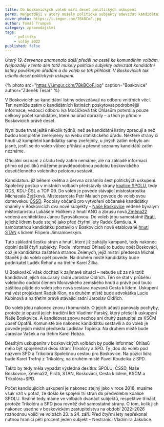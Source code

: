 ```yaml
---
title: Do boskovických voleb míří deset politických uskupení
perex: Nejpozději v úterý musely politické subjekty odevzdat kandidátní listiny pověřeným úřadům a do voleb se tak přihlásit. V Boskovicích tak učinilo deset politických uskupení.
cover-photo: https://i.imgur.com/7BkBCoF.jpg
author: Tomáš Trumpeš
category: zpravodajství
tags:
    - politika
    - volby 2022
published: false
---
```


*Úterý 19. července znamenalo další předěl na cestě ke komunálním volbám. Nejpozději v tento den totiž musely politické subjekty odevzdat kandidátní listiny pověřeným úřadům a do voleb se tak přihlásit. V Boskovicích tak učinilo deset politických uskupení.*

{% photo src="https://i.imgur.com/7BkBCoF.jpg" caption="Boskovice" author="Zdeněk Tesař" %}

V Boskovicích se kandidátní listiny odevzdávají na odboru vnitřních věcí. Ten nemůže zatím o kandidátních listinách poskytovat podrobnější informace, vedoucí odboru Iva Močičková tak Ohlasům potvrdila pouze celkový počet kandidátek, které na úřad dorazily – a těch je přímo v Boskovicích právě deset.

Nyní bude trvat ještě několik týdnů, než se kandidátní listiny zpracují a než budou kompletně zveřejněny na webu statistického úřadu. Některé strany či hnutí už kompletní kandidátky samy zveřejnily, u jiných zatím nebylo ani jasné, jestli se do voleb vůbec přihlásí a přesné seznamy kandidátů zatím neznáme.

Oficiální seznam z úřadu tedy zatím nemáme, ale na základě informací přímo od politiků můžeme pravděpodobnou podobu boskovického desetičlenného volebního pelotonu sestavit.

Kandidaturu již během května a června oznámilo šest politických uskupení. Společný postup v místních volbách představily strany [koalice SPOLU](https://ohlasy.info/clanky/2022/05/spolu.html), tedy ODS, KDU-ČSL a TOP 09. Do voleb je povede stávající místostarostka Michaeala Žejšková. Místostarosta Petr Malach povede do voleb svou domovskou [ČSSD](https://ohlasy.info/clanky/2022/06/cssd.html). Podpisy občanů pro vytvoření občanské kandidátky sháněly v Boskovicích dva nové subjekty – [Naše Boskovice](https://ohlasy.info/clanky/2022/05/nase-boskovice.html) vedené bývalým místostarostou Lukášem Holíkem z hnutí ANO a zbrusu nová[ Změna22](https://ohlasy.info/clanky/2022/05/zmena22.html) vedená architektkou Janou Syrovátkovou. Do voleb jdou samostatně [Piráti](https://ohlasy.info/clanky/2022/05/pirati.html), jejichž lídrem bude stejně jako před čtyřmi lety Radek Šamšula. A samostatnou kandidátku postavilo v Boskovicích nově etablované [hnutí STAN](https://ohlasy.info/clanky/2022/06/stan.html) s lídrem Filipem Jimramovským.

Tuto základní šestku stran a hnutí, které již zahájily kampaně, tedy nakonec doplní další čtyři subjekty. Podle informací Ohlasů to budou opět Boskováci, což je kandidátka zaštítěná stranou Zelených, jejíž místní předseda Michal Staněk ji do voleb opět povede. Na druhém místě kandidátky bude podnikatel Luděk Řehoř a na třetím Karel Žilka.

U Boskováků však dochází k zajímavé situaci – nebude už za ně totiž kandidovat jejich současný radní Jaroslav Oldřich. Ten se stal v průběhu volebního období členem Moravského zemského hnutí a právě pod touto záštitou půjde do voleb jeho nová sestava nazvaná Cesta k lidem. Uskupení má vést projektant Radek Klon, na druhém místě bude advokátka Lucie Kubínová a na třetím právě stávající radní Jaroslav Oldřich.

Do voleb jdou nakonec znovu i komunisté. O jejich účasti panovaly pochyby, protože je opustil jejich tradiční lídr Vladimír Farský, který přešel k uskupení Naše Boskovice. A kandidovat znovu nechce ani druhý zastupitel za KSČM Josef Opatřil. Komunisté ale nakonec kandidátku sestavili a do voleb je povede jejich místní předseda Ladislav Topínka. Na druhém místě bude Jaroslav Vašek a na třetím Karel Hobza.

Desátým uskupením v boskovických volbách by podle informací Ohlasů mělo být spojenectví dvou stran: Trikolóry a SPD. Ty jdou do voleb pod názvem SPD a Trikolóra Společnou cestou pro Boskovice. Na pozici lídra bude Karel Trefný z Trikolóry, na druhém místě Pavel Koudelka z SPD.

Takto by tedy měla vypadat výsledná desítka: SPOLU, ČSSD, Naše Boskovice, Změna22, Piráti, STAN, Boskováci, Cesta k lidem, KSČM a Trikolóra+SPD.

Počet kandidujících uskupení je nakonec stejný jako v roce 2018, musíme však vzít v potaz, že došlo ke spojení tří stran do předvolební koalice SPOLU. Reálně tedy máme ve volbách dvanáct subjektů, respektive třináct, protože Trikolóra a SPD jsou rovněž dvě samostatné strany. O tom, kolik jich nakonec usedne v boskovickém zastupitelstvu na období 2022–2026 rozhodnou voliči ve volbách 23. a 24. září. Před čtyřmi lety nepřekonal nutnou hranici pěti procent jeden subjekt – Nestraníci Vladimíra Jakubce.
